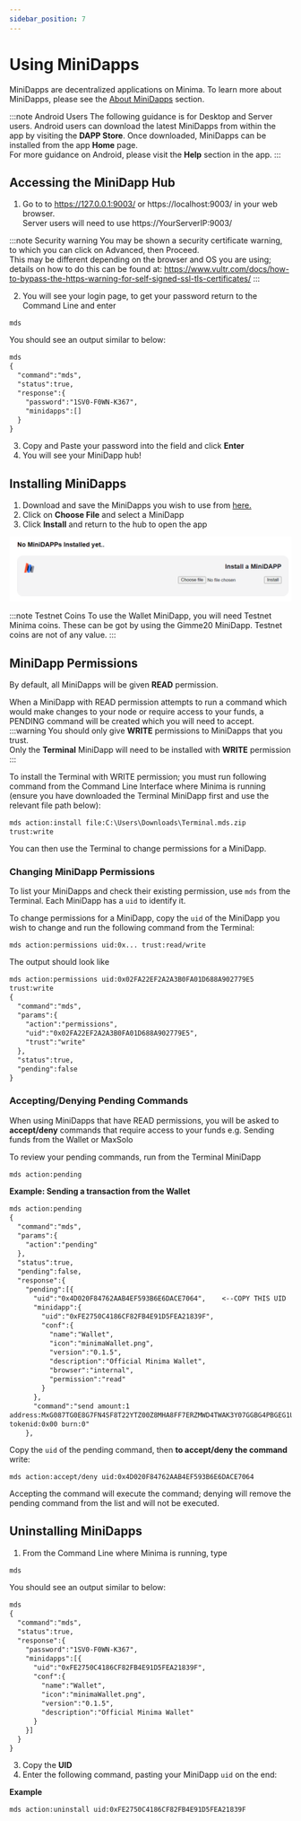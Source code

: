 ```yaml
---
sidebar_position: 7
---
```


# Using MiniDapps

MiniDapps are decentralized applications on Minima. To learn more about MiniDapps, please see the [About MiniDapps](/docs/learn/minidapps/minidappsintro) section.

:::note Android Users 
The following guidance is for Desktop and Server users. Android users can download the latest MiniDapps from within the app by visiting the **DAPP Store**. Once downloaded, MiniDapps can be installed from the app **Home** page.<br/>
For more guidance on Android, please visit the **Help** section in the app. 
:::

## Accessing the MiniDapp Hub
1. Go to to https://127.0.0.1:9003/ or https://localhost:9003/ in your web browser. <br/>
Server users will need to use https://YourServerIP:9003/  

:::note Security warning
You may be shown a security certificate warning, to which you can click on Advanced, then Proceed. <br/>
This may be different depending on the browser and OS you are using; details on how to do this can be found at: https://www.vultr.com/docs/how-to-bypass-the-https-warning-for-self-signed-ssl-tls-certificates/
:::

2. You will see your login page, to get your password return to the Command Line and enter 

```
mds
```
You should see an output similar to below:

```
mds
{
  "command":"mds",
  "status":true,
  "response":{
    "password":"1SV0-F0WN-K367",
    "minidapps":[]
  }
}
```
3. Copy and Paste your password into the field and click **Enter**
4. You will see your MiniDapp hub!


## Installing MiniDapps
1. Download and save the MiniDapps you wish to use from [here.](https://github.com/minima-global/Minima/tree/master/mds/store/files)
2. Click on **Choose File** and select a MiniDapp 
3. Click **Install** and return to the hub to open the app

![Windows](/img/buildonminima/minihub.png)

:::note Testnet Coins
To use the Wallet MiniDapp, you will need Testnet Minima coins. These can be got by using the Gimme20 MiniDapp. Testnet coins are not of any value.
:::

## MiniDapp Permissions

By default, all MiniDapps will be given **READ** permission.

When a MiniDapp with READ permission attempts to run a command which would make changes to your node or require access to your funds, a PENDING command will be created which you will need to accept. 
:::warning 
You should only give **WRITE** permissions to MiniDapps that you trust. <br/>
Only the **Terminal** MiniDapp will need to be installed with **WRITE** permission 
:::


To install the Terminal with WRITE permission; you must run following command from the Command Line Interface where Minima is running (ensure you have downloaded the Terminal MiniDapp first and use the relevant file path below):

```
mds action:install file:C:\Users\Downloads\Terminal.mds.zip trust:write
```

You can then use the Terminal to change permissions for a MiniDapp.

### Changing MiniDapp Permissions

To list your MiniDapps and check their existing permission, use `mds` from the Terminal. Each MiniDapp has a `uid` to identify it. 

To change permissions for a MiniDapp, copy the `uid` of the MiniDapp you wish to change and run the following command from the Terminal: 
```
mds action:permissions uid:0x... trust:read/write
```
The output should look like
```
mds action:permissions uid:0x02FA22EF2A2A3B0FA01D688A902779E5 trust:write
{
  "command":"mds",
  "params":{
    "action":"permissions",
    "uid":"0x02FA22EF2A2A3B0FA01D688A902779E5",
    "trust":"write"
  },
  "status":true,
  "pending":false
}
```
### Accepting/Denying Pending Commands

When using MiniDapps that have READ permissions, you will be asked to **accept/deny** commands that require access to your funds e.g. Sending funds from the Wallet or MaxSolo

To review your pending commands, run from the Terminal MiniDapp
```
mds action:pending 
```
**Example: Sending a transaction from the Wallet**

```
mds action:pending
{
  "command":"mds",
  "params":{
    "action":"pending"
  },
  "status":true,
  "pending":false,
  "response":{
    "pending":[{
      "uid":"0x4D020F84762AAB4EF593B6E6DACE7064",    <--COPY THIS UID
      "minidapp":{
        "uid":"0xFE2750C4186CF82FB4E91D5FEA21839F",
        "conf":{
          "name":"Wallet",
          "icon":"minimaWallet.png",
          "version":"0.1.5",
          "description":"Official Minima Wallet",
          "browser":"internal",
          "permission":"read"
        }
      },
      "command":"send amount:1 address:MxG087TG0E8G7FN4SF8T22YTZ00Z8MHA8FF7ERZMWD4TWAK3Y07GGBG4PBGEG1U tokenid:0x00 burn:0"
    },
```

Copy the `uid` of the pending command, then **to accept/deny the command** write:
```
mds action:accept/deny uid:0x4D020F84762AAB4EF593B6E6DACE7064
```

Accepting the command will execute the command; denying will remove the pending command from the list and will not be executed.

## Uninstalling MiniDapps
1. From the Command Line where Minima is running, type 
```
mds
```
You should see an output similar to below:

```
mds
{
  "command":"mds",
  "status":true,
  "response":{
    "password":"1SV0-F0WN-K367",
    "minidapps":[{
      "uid":"0xFE2750C4186CF82FB4E91D5FEA21839F",
      "conf":{
        "name":"Wallet",
        "icon":"minimaWallet.png",
        "version":"0.1.5",
        "description":"Official Minima Wallet"
      }
    }]
  }
}
```
3. Copy the **UID**
4. Enter the following command, pasting your MiniDapp `uid` on the end:

**Example** 
```
mds action:uninstall uid:0xFE2750C4186CF82FB4E91D5FEA21839F
```